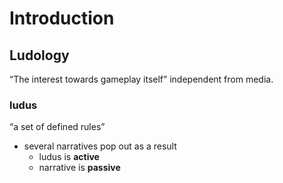 <!-- META
{"title":"デジタルゲーム研究","link":"https://www.amazon.co.jp/%E3%83%87%E3%82%B8%E3%82%BF%E3%83%AB%E3%82%B2%E3%83%BC%E3%83%A0%E7%A0%94%E7%A9%B6-%E5%90%89%E7%94%B0-%E5%AF%9B/dp/4130101579","media":"book","tags":["game"],"short":{"en":"yoshida’s book for game studies","ja":"吉田寛氏のゲームスタディーズ本"},"importance":5,"hasPage":true,"createdAt":1726076083.566,"updatedAt":1726076695.298,"filename":"1726076083"}
META -->

# Introduction
## Ludology
“The interest towards gameplay itself” independent from media.

### ludus
“a set of defined rules”
- several narratives pop out as a result 
  - ludus is **active**
  - narrative is **passive**

